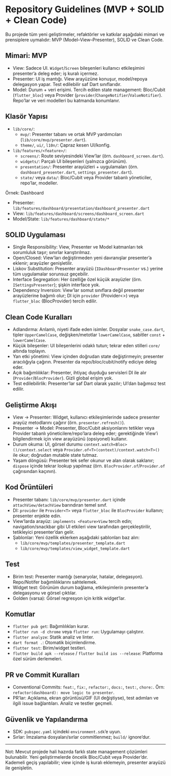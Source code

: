 # Repository Guidelines (MVP + SOLID + Clean Code)

Bu projede tüm yeni geliştirmeler, refaktörler ve katkılar aşağıdaki mimari ve prensiplere uymalıdır: MVP (Model–View–Presenter), SOLID ve Clean Code.

## Mimari: MVP
- View: Sadece UI. `Widget`/`Screen` bileşenleri kullanıcı etkileşimini presenter’a deleg eder; iş kuralı içermez.
- Presenter: UI iş mantığı. View arayüzüne konuşur, model/repoya delegasyon yapar. Test edilebilir saf Dart sınıflarıdır.
- Model: Durum + veri erişimi. Tercih edilen state management: Bloc/Cubit (`flutter_bloc`) veya Provider (`provider`/`ChangeNotifier`/`ValueNotifier`). Repo’lar ve veri modelleri bu katmanda konumlanır.

## Klasör Yapısı
- `lib/core/`:
  - `mvp/`: Presenter tabanı ve ortak MVP yardımcıları (`lib/core/mvp/presenter.dart`).
  - `theme/`, `ui/`, `l10n/`: Çapraz kesen UI/konfig.
- `lib/features/<feature>/`:
  - `screens/`: Route seviyesindeki View’lar (örn. `dashboard_screen.dart`).
  - `widgets/`: Parçalı UI bileşenleri (yalnızca görünüm).
  - `presentation/`: Presenter arayüzleri + uygulamaları (örn. `dashboard_presenter.dart`, `settings_presenter.dart`).
  - `state/` veya `data/`: Bloc/Cubit veya Provider tabanlı yöneticiler, repo’lar, modeller.

Örnek: Dashboard
- Presenter: `lib/features/dashboard/presentation/dashboard_presenter.dart`
- View: `lib/features/dashboard/screens/dashboard_screen.dart`
- Model/State: `lib/features/dashboard/state/*`

## SOLID Uygulaması
- Single Responsibility: View, Presenter ve Model katmanları tek sorumluluk taşır; sınırlar karıştırılmaz.
- Open/Closed: View’ları değiştirmeden yeni davranışlar presenter’a eklenir; arayüzler genişletilir.
- Liskov Substitution: Presenter arayüzü (`IDashboardPresenter` vs.) yerine tüm uygulamalar sorunsuz geçebilir.
- Interface Segregation: Her özelliğe özel küçük arayüzler (örn. `ISettingsPresenter`); şişkin interface yok.
- Dependency Inversion: View’lar somut sınıflara değil presenter arayüzlerine bağımlı olur; DI için `provider` (Provider<>) veya `flutter_bloc` (BlocProvider) tercih edilir.

## Clean Code Kuralları
- Adlandırma: Anlamlı, niyeti ifade eden isimler. Dosyalar `snake_case.dart`, tipler `UpperCamelCase`, değişken/metotlar `lowerCamelCase`, sabitler `const` + `lowerCamelCase`.
- Küçük bileşenler: UI bileşenlerini odaklı tutun; tekrar eden stilleri `core/` altında toplayın.
- Yan etki yönetimi: View içinden doğrudan state değiştirmeyin; presenter aracılığıyla çağırın. Presenter da repo/bloc/cubit/notify ediciye deleg eder.
- Açık bağımlılıklar: Presenter, ihtiyaç duyduğu servisleri DI ile alır (`Provider`/`BlocProvider`). Gizli global erişim yok.
- Test edilebilirlik: Presenter’lar saf Dart olarak yazılır; UI’dan bağımsız test edilir.

## Geliştirme Akışı
- View → Presenter: Widget, kullanıcı etkileşimlerinde sadece presenter arayüz metodlarını çağırır (örn. `presenter.refresh()`).
- Presenter → Model: Presenter, Bloc/Cubit aksiyonlarını tetikler veya Provider tabanlı yöneticilere/repo’lara deleg eder; gerektiğinde View’i bilgilendirmek için view arayüzünü (opsiyonel) kullanır.
- Durum okuma: UI, görsel durumu `context.watch<Bloc>()/context.select` veya `Provider.of<T>(context)/context.watch<T>()` ile okur; doğrudan mutable state tutmaz.
- Yaşam döngüsü: Presenter tek sefer okunur ve alan olarak saklanır; `dispose` içinde tekrar lookup yapılmaz (örn. `BlocProvider.of`/`Provider.of` çağrısından kaçının).

## Kod Örüntüleri
- Presenter tabanı: `lib/core/mvp/presenter.dart` içinde `attachView/detachView` barındıran temel sınıf.
- DI: `provider` ile `Provider<T>` veya `flutter_bloc` ile `BlocProvider` kullanın; presenter enjekte edin.
- View’larda arayüz: `implements <Feature>View` tercih edin; navigation/snackbar gibi UI etkileri view tarafından gerçekleştirilir, tetikleyici presenter’dan gelir.
- Şablonlar: Yeni özellik eklerken aşağıdaki şablonları baz alın:
  - `lib/core/mvp/templates/presenter_template.dart`
  - `lib/core/mvp/templates/view_widget_template.dart`

## Test
- Birim test: Presenter mantığı (senaryolar, hatalar, delegasyon). Repo/Notifer bağımlılıklarını sahtelemek.
- Widget test: Görünüm durum bağlama, etkileşimlerin presenter’a delegasyonu ve görsel çıktılar.
- Golden (varsa): Görsel regresyon için kritik widget’lar.

## Komutlar
- `flutter pub get`: Bağımlılıkları kurar.
- `flutter run -d chrome` veya `flutter run`: Uygulamayı çalıştırır.
- `flutter analyze`: Statik analiz ve linter.
- `dart format .`: Otomatik biçimlendirme.
- `flutter test`: Birim/widget testleri.
- `flutter build apk --release` / `flutter build ios --release`: Platforma özel sürüm derlemeleri.

## PR ve Commit Kuralları
- Conventional Commits: `feat:`, `fix:`, `refactor:`, `docs:`, `test:`, `chore:`. Örn: `refactor(dashboard): move logic to presenter`.
- PR’lar: Açıklama, ekran görüntüsü/GIF (UI değiştiyse), test adımları ve ilgili issue bağlantıları. Analiz ve testler geçmeli.

## Güvenlik ve Yapılandırma
- SDK: `pubspec.yaml` içindeki `environment.sdk`’e uyun.
- Sırlar: İmzalama dosyaları/sırlar commitlenmez; `build/` ignore’dur.

---
Not: Mevcut projede hali hazırda farklı state management çözümleri bulunabilir. Yeni geliştirmelerde öncelik Bloc/Cubit veya Provider’dır. Kademeli geçiş yapılabilir; view içinde iş kuralı eklemeyin, presenter arayüzü ile genişletin.
